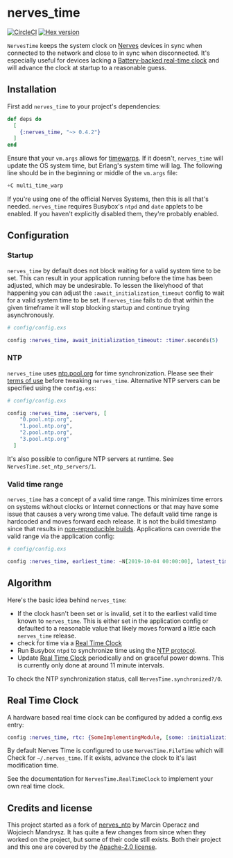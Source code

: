 # nerves_time

[![CircleCI](https://circleci.com/gh/nerves-time/nerves_time.svg?style=svg)](https://circleci.com/gh/nerves-time/nerves_time)
[![Hex version](https://img.shields.io/hexpm/v/nerves_time.svg "Hex version")](https://hex.pm/packages/nerves_time)

`NervesTime` keeps the system clock on [Nerves](http://nerves-project.org)
devices in sync when connected to the network and close to in sync when
disconnected. It's especially useful for devices lacking a [Battery-backed
real-time clock](https://en.wikipedia.org/wiki/Real-time_clock) and will advance
the clock at startup to a reasonable guess.

## Installation

First add `nerves_time` to your project's dependencies:

```elixir
def deps do
  [
    {:nerves_time, "~> 0.4.2"}
  ]
end
```

Ensure that your `vm.args` allows for
[timewarps](http://erlang.org/doc/apps/erts/time_correction.html#time-warp-modes).
If it doesn't, `nerves_time` will update the OS system time, but Erlang's system
time will lag. The following line should be in the beginning or middle of the
`vm.args` file:

```elixir
+C multi_time_warp
```

If you're using one of the official Nerves Systems, then this is all that's
needed. `nerves_time` requires Busybox's `ntpd` and `date` applets to be
enabled. If you haven't explicitly disabled them, they're probably enabled.

## Configuration

### Startup

`nerves_time` by default does not block waiting for a valid system time to be set.
This can result in your application running before the time has been adjusted, which
may be undesirable. To lessen the likelyhood of that happening you can adjust
the `:await_initialization_timeout` config to wait for a valid system time to be set.
If `nerves_time` fails to do that within the given timeframe it will stop blocking
startup and continue trying asynchronously.

```elixir
# config/config.exs

config :nerves_time, await_initialization_timeout: :timer.seconds(5)
```

### NTP

`nerves_time` uses [ntp.pool.org](https://www.ntppool.org/en/) for time
synchronization. Please see their [terms of
use](https://www.ntppool.org/tos.html) before tweaking `nerves_time`.
Alternative NTP servers can be specified using the `config.exs`:

```elixir
# config/config.exs

config :nerves_time, :servers, [
    "0.pool.ntp.org",
    "1.pool.ntp.org",
    "2.pool.ntp.org",
    "3.pool.ntp.org"
  ]
```

It's also possible to configure NTP servers at runtime. See
`NervesTime.set_ntp_servers/1`.

### Valid time range

`nerves_time` has a concept of a valid time range. This minimizes time
errors on systems without clocks or Internet connections or that may have some
issue that causes a very wrong time value. The default valid time range is
hardcoded and moves forward each release. It is not the build timestamp since
that results in [non-reproducible builds](https://reproducible-builds.org).
Applications can override the valid range via the application config:

```elixir
# config/config.exs

config :nerves_time, earliest_time: ~N[2019-10-04 00:00:00], latest_time: ~N[2022-01-01 00:00:00]
```

## Algorithm

Here's the basic idea behind `nerves_time`:

* If the clock hasn't been set or is invalid, set it to the earliest valid
  time known to `nerves_time`. This is either set in the application config or
  defaulted to a reasonable value that likely moves forward a little each
  `nerves_time` release.
* check for time via a [Real Time Clock](#Real-Time-Clock)
* Run Busybox `ntpd` to synchronize time using the [NTP
  protocol](https://en.wikipedia.org/wiki/Network_Time_Protocol).
* Update [Real Time Clock](#Real-Time-Clock) periodically and on graceful power
  downs. This is currently only done at around 11 minute intervals.

To check the NTP synchronization status, call `NervesTime.synchronized?/0`.

## Real Time Clock

A hardware based real time clock can be configured by added a config.exs entry:

```elixir
config :nerves_time, rtc: {SomeImplementingModule, [some: :initialization_opt]}
```

By default Nerves Time is configured to use `NervesTime.FileTime` which will
Check for `~/.nerves_time`. If it exists, advance the clock to it's last
modification time.

See the documentation for `NervesTime.RealTimeClock` to implement your own
real time clock.

## Credits and license

This project started as a fork of
[nerves_ntp](https://hex.pm/packages/nerves_ntp) by Marcin Operacz and Wojciech
Mandrysz. It has quite a few changes from since when they worked on the project,
but some of their code still exists. Both their project and this one are covered
by the [Apache-2.0 license](https://opensource.org/licenses/Apache-2.0).
